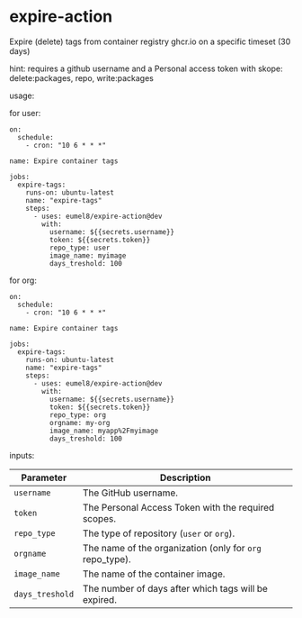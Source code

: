 # expire-action

Expire (delete) tags from container registry ghcr.io on a specific timeset (30 days)

hint: requires a github username and a Personal access token with skope: delete:packages, repo, write:packages

usage:

for user:

```
on:
  schedule:
    - cron: "10 6 * * *"

name: Expire container tags

jobs:
  expire-tags:
    runs-on: ubuntu-latest
    name: "expire-tags"
    steps:
      - uses: eumel8/expire-action@dev
        with:
          username: ${{secrets.username}}
          token: ${{secrets.token}}
          repo_type: user
          image_name: myimage
          days_treshold: 100
```

for org:

```
on:
  schedule:
    - cron: "10 6 * * *"

name: Expire container tags

jobs:
  expire-tags:
    runs-on: ubuntu-latest
    name: "expire-tags"
    steps:
      - uses: eumel8/expire-action@dev
        with:
          username: ${{secrets.username}}
          token: ${{secrets.token}}
          repo_type: org
          orgname: my-org
          image_name: myapp%2Fmyimage
          days_treshold: 100
```

inputs:

| Parameter      | Description                                             |
|----------------|---------------------------------------------------------|
| `username`     | The GitHub username.                                    |
| `token`        | The Personal Access Token with the required scopes.     |
| `repo_type`    | The type of repository (`user` or `org`).               |
| `orgname`      | The name of the organization (only for `org` repo_type).|
| `image_name`   | The name of the container image.                        |
| `days_treshold`| The number of days after which tags will be expired.    |